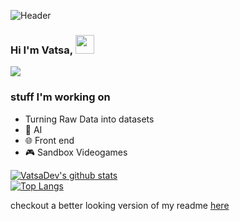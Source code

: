 ![Header](https://github.com/VatsaDev/VatsaDev/assets/71975550/f1192e40-644d-41f7-81ad-63b90427f219)
### Hi I'm Vatsa, <img src="https://raw.githubusercontent.com/MartinHeinz/MartinHeinz/master/wave.gif" width="30px"> <br>
![](https://komarev.com/ghpvc/?username=vatsadev)

### stuff I'm working on
- Turning Raw Data into datasets
- 🤖 AI
- 🌐 Front end
- 🎮 Sandbox Videogames




 [![VatsaDev's github stats](https://github-readme-stats.vercel.app/api?username=VatsaDev&show_icons=true&theme=monokai)](https://github.com/anuraghazra/github-readme-stats) <br>
 [![Top Langs](https://github-readme-stats.vercel.app/api/top-langs/?username=VatsaDev&theme=monokai&langs_count=10&layout=compact)](https://github.com/anuraghazra/github-readme-stats) <br>

 checkout a better looking version of my readme [here](https://cool-readme.vercel.app/page.html?u=vatsadev&style=*{%20%20color:%20rgb(202,%20196,%20196);}body{%20%20background-color:%20rgb(18,%2018,%2018)}h1,h2,h3,u{%20%20color:%20rgb(211,%20136,%20226);})
